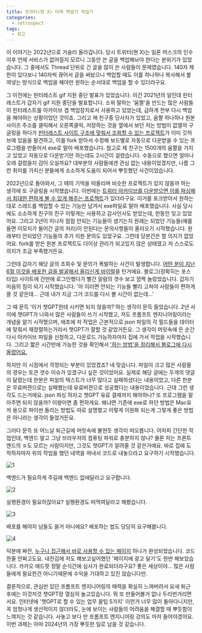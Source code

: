 ```yaml
---
title: 트위터(현 X) 타래 백업기 작업기
categories:
  - retrospect
tags:
  - 회고
---
```


이 이야기는 2022년으로 거슬러 올라갑니다. 당시 트위터(현 X)는 일론 머스크의 인수 이후 언제 서비스가 없어질지 모르니 그동안 쓴 글을 백업해놔야 한다는 분위기가 있었습니다. 그 중에서도 Thread 단위로 긴 글을 많이 쓴 사람들이 문제였습니다. 140자 제한이 있다보니 140자씩 끊어서 글을 써놨으니 백업할 때도 이를 하나하나 복사해서 붙여넣는 방식으로 백업을 해야만 원하는 순서대로 백업을 할 수 있더라구요.

그 이전에는 핀터레스트 gif 지원 중단 발표가 있었습니다. 이건 2021년의 일인데 핀터레스트가 갑자기 gif 지원 중단을 발표합니다. 소위 말하는 '움짤'을 만드는 많은 사람들이 핀터레스트를 아카이브 겸 백업장치로서 사용하고 있었는데, 급하게 전부 다시 백업을 해야하는 상황이었던 것이죠. 그리고 제 친구중 당사자가 있었고, 움짤 하나하나 원본 사이즈 주소를 클릭해서 오른쪽클릭, 저장하는 것을 옆에서 보던 저는 방법이 없앨까 구글링을 하다가 [핀터레스트 사이트 구조에 맞춰서 조회할 수 있는 프로젝트](https://github.com/bstoilov/py3-pinterest)가 이미 깃허브에 있음을 발견하고, 이를 fork 받아서 수정해 보드별로 자동으로 다운받을 수 있는 프로그램을 만들어서 exe로 말아 배포했습니다. 참고로 제 친구는 1500개의 움짤을 가지고 있었고 자동으로 다운받기만 하는데도 2시간이 걸렸습니다. 수동으로 했으면 얼마나 오래 걸렸을지 감이 오실까요? 대부분의 사람들에겐 관심 없는 내용이었겠지만, 나름 그런 취미를 가지신 분들에게 소소하게 도움이 되어서 뿌듯했던 사건이었습니다.

2022년으로 돌아와서, 그 때의 기억을 떠올리며 비슷한 프로젝트가 있지 않을까 하는 생각에 또 구글링을 시작했습니다. 이번에는 [트위터 아카이브를 다운받으면 이를 파싱해서 최대한 편하게 볼 수 있게 해주는 프로젝트](https://github.com/timhutton/twitter-archive-parser)가 있더라구요. 이거를 포크받아서 원하는대로 스레드를 백업할 수 있는 기능만 남겨서 exe파일로 말아 배포했습니다. 사실 당시에도 소소하게 친구의 친구 이렇게는 사용하고 감사인사도 받았는데, 한동안 잊고 있었어요. 그리고 2년이 지나자 점점 안되는 기능들이 생기는지 원래는 되었던 기능들(예를들면 이모지가 들어간 글의 처리)이 안된다는 문의사항들이 올라오기 시작했습니다. 원래부터 안되었던 기능들의 추가 지원 문의도 있었구요. 그런데 당분간은 할 의지가 없었어요. fork를 받은 원본 프로젝트도 더이상 관리가 되고있지 않은 상태였고 저 스스로도 의지가 조금 부족했거든요.

그런데 갑자기 해당 글의 조회수 및 문의가 폭발하는 사건이 발생합니다. [어떤 분이 지난 6월 이것을 배포한 글을 발굴해서 올리신게 바이럴](https://x.com/caelum_277/status/1797806352183746629)을 탄거에요. 블로그(정확히는 포스타입) 사이트에 간만에 로그인했다가 빨간 알람의 갯수 보고 깜짝 놀랐었습니다. 갑자기 마음의 짐이 되기 시작했습니다. '아 이러면 안되는 기능들 빨리 고쳐야 사람들이 편하게 쓸 것 같은데... 근데 내가 지금 그거 코드를 다시 볼 시간이 없는데...'

그 때 문득 '이거 챗GPT한테 시키면 되지 않을까?'하는 생각이 문득 들었습니다. 2년 사이에 챗GPT가 나와서 많은 사람들이 쓰기 시작했고, 저도 프롬프트 엔지니어링이라는 개념을 알기 시작했으며, 애초에 저 작업은 근본적으로 json 파일의 각 필드들을 데이터에 맞춰서 재정렬하는거라서 챗GPT가 잘할 것 같았거든요. 그 생각이 머릿속에 든 순간 다시 아카이브 파일을 신청하고, 다운로드 가능하자마자 집에 가서 작업을 시작했습니다. 그리고 짧은 시간만에 가능한 것을 확인해서 ['하는 방법'을 정리해서 블로그에 다시 올렸어요.](https://www.postype.com/@maracottoncandy/post/17295849)

하지만 이 시점에서 걱정되는 부분이 있었겠죠? 네 맞습니다. 파일이 크고 많은 사람들의 경우는 토큰 갯수 이슈가 있겠구나 싶은 것이었어요. 실제로 해당 글에는 두개의 댓글이 달렸는데 한분은 파일의 텍스트가 너무 많다고 실패하셨다는 내용이었고, 다른 한분은 무료버젼으로는 실패했는데 유료버젼으로 성공했다는 내용이었습니다. 근데 그런 생각도 드는거에요. json 파싱 하자고 챗GPT 유료 결제까지 해야하나? 또 프로그램을 말아주면 되지 않을까? 이왕이면 좀 편하게요. 왜냐면 기존에 exe로 하던 방법은 Mac유저 용으로 파이썬 돌리는 방법도 따로 설명했고 이렇게 이원화 되는게 그렇게 좋은 방법은 아니라는 생각이 들었거든요.

그러다 문득 또 어느날 퇴근길에 머릿속에 불현듯 생각이 떠오릅니다. 어차피 간단한 작업인데, 백엔드 말고 그냥 브라우저의 컴퓨팅 파워로 충분하지 않나? 물론 저는 프론트엔드의 ㅍ도 모르는 사람이지만, 그것도 챗GPT가 알려줄 것 같은거에요. 바로 집에 도착하자마자 위의 작업을 했던 내역을 꺼내서 코드로 내놓으라고 요구하기 시작했습니다.

![1](https://github.com/user-attachments/assets/4551d5a8-f604-4000-96ac-9bfa540f3602)

백엔드가 필요하게 주길래 백엔드 없애달라고 요구합니다.

![2](https://github.com/user-attachments/assets/b0d00ef7-0ddb-4f7c-af03-8f4d36fd1c6e)

실행환경이 필요하잖아요? 실행환경도 떠먹여달라고 해봤습니다.

![3](https://github.com/user-attachments/assets/d403e3ec-97ad-488d-8a8b-46b0cc3eb90c)

배포를 해야지 남들도 쓸거 아니에요? 배포하는 법도 당당히 요구해봅니다.

![4](https://github.com/user-attachments/assets/a3a31b8b-7409-4ba7-8a9a-9753d73fb977)

덕분에 짜잔, [누구나 접근해서 바로 사용할 수 있는 페이지](https://gayuna.github.io/tweet-processor/) 하나가 완성되었습니다. 코드 한줄 안짜고도요. 내친김에 저도 해보고싶어했던 '페이지에 광고 달기'도 한번 해보았습니다. 카카오 애드핏 정말 순식간에 심사가 완료되더라구요? 좋은 세상이야... 많은 사람들에게 필요한건 아니기때문에 수익을 기대하고 있진 않습니다만.

결론적으로, 관심만 있던 프롬프트 엔지니어링의 매력을 확실히 느껴버려서 요새 퇴근 후에는 이것저것 챗GPT랑 열심히 놀고있습니다. 뭐 또 만들어볼거 없나 두리번거리면서요. 인터넷에 '챗GPT로 할 수 있는 업무 꿀팁 5가지' 이런거 너무 많이 돌아다니지만, 꼭 엄청나게 생산적이지 않더라도, 눈에 보이는 사람들의 어려움을 해결할 때 뿌듯함이 느껴지는 것 같습니다. 사놓고 보다 만 프롬프트 엔지니어링 강의도 마저 들어야겠어요. 이번 과제는 아마 2024년의 가장 뿌듯한 일로 남을 것 같습니다.
